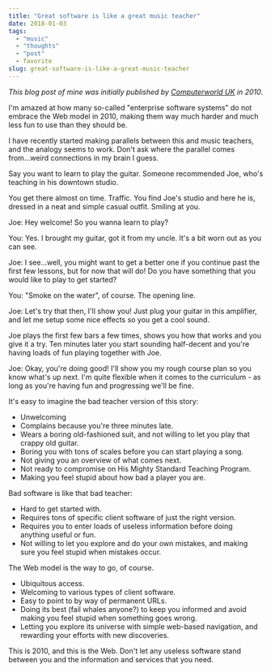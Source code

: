```yaml
---
title: "Great software is like a great music teacher"
date: 2018-01-03
tags: 
  - "music"
  - "thoughts"
  - "post"
  - favorite
slug: great-software-is-like-a-great-music-teacher
---
```


_This blog post of mine was initially published by [Computerworld UK](https://www.computerworlduk.com/it-business/great-software-is-like-a-great-music-teacher-3570403/) in 2010_.

I'm amazed at how many so-called "enterprise software systems" do not embrace the Web model in 2010, making them way much harder and much less fun to use than they should be.

I have recently started making parallels between this and music teachers, and the analogy seems to work. Don't ask where the parallel comes from...weird connections in my brain I guess.

Say you want to learn to play the guitar. Someone recommended Joe, who's teaching in his downtown studio.

You get there almost on time. Traffic. You find Joe's studio and here he is, dressed in a neat and simple casual outfit. Smiling at you.

Joe: Hey welcome! So you wanna learn to play?

You: Yes. I brought my guitar, got it from my uncle. It's a bit worn out as you can see.

Joe: I see...well, you might want to get a better one if you continue past the first few lessons, but for now that will do! Do you have something that you would like to play to get started?

You: "Smoke on the water", of course. The opening line.

Joe: Let's try that then, I'll show you! Just plug your guitar in this amplifier, and let me setup some nice effects so you get a cool sound.

Joe plays the first few bars a few times, shows you how that works and you give it a try. Ten minutes later you start sounding half-decent and you're having loads of fun playing together with Joe.

Joe: Okay, you're doing good! I'll show you my rough course plan so you know what's up next. I'm quite flexible when it comes to the curriculum - as long as you're having fun and progressing we'll be fine.

It's easy to imagine the bad teacher version of this story:

- Unwelcoming
- Complains because you're three minutes late.
- Wears a boring old-fashioned suit, and not willing to let you play that crappy old guitar.
- Boring you with tons of scales before you can start playing a song.
- Not giving you an overview of what comes next.
- Not ready to compromise on His Mighty Standard Teaching Program.
- Making you feel stupid about how bad a player you are.

Bad software is like that bad teacher:

- Hard to get started with.
- Requires tons of specific client software of just the right version.
- Requires you to enter loads of useless information before doing anything useful or fun.
- Not willing to let you explore and do your own mistakes, and making sure you feel stupid when mistakes occur.

The Web model is the way to go, of course.

- Ubiquitous access.
- Welcoming to various types of client software.
- Easy to point to by way of permanent URLs.
- Doing its best (fail whales anyone?) to keep you informed and avoid making you feel stupid when something goes wrong.
- Letting you explore its universe with simple web-based navigation, and rewarding your efforts with new discoveries.

This is 2010, and this is the Web. Don't let any useless software stand between you and the information and services that you need.

